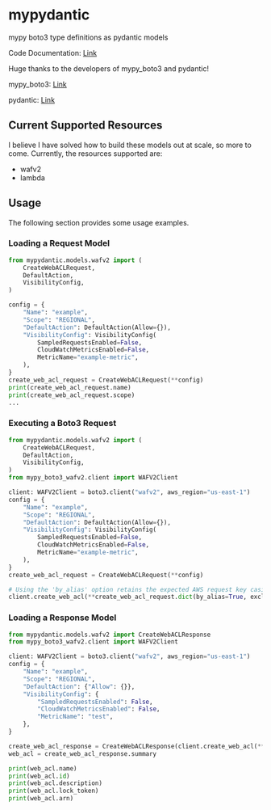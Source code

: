 # mypydantic

mypy boto3 type definitions as pydantic models

Code Documentation: [Link](https://jmgreg31.github.io/docs/mypydantic.html)

Huge thanks to the developers of mypy_boto3 and pydantic!

mypy_boto3: [Link](https://mypy-boto3.readthedocs.io/en/latest/)

pydantic: [Link](https://docs.pydantic.dev/)

## Current Supported Resources

I believe I have solved how to build these models out at scale, so more to come.
Currently, the resources supported are:

- wafv2
- lambda

## Usage

The following section provides some usage examples.

### Loading a Request Model

```py
from mypydantic.models.wafv2 import (
    CreateWebACLRequest,
    DefaultAction,
    VisibilityConfig,
)

config = {
    "Name": "example",
    "Scope": "REGIONAL",
    "DefaultAction": DefaultAction(Allow={}),
    "VisibilityConfig": VisibilityConfig(
        SampledRequestsEnabled=False,
        CloudWatchMetricsEnabled=False,
        MetricName="example-metric",
    ),
}
create_web_acl_request = CreateWebACLRequest(**config)
print(create_web_acl_request.name)
print(create_web_acl_request.scope)
...
```

### Executing a Boto3 Request

```py
from mypydantic.models.wafv2 import (
    CreateWebACLRequest,
    DefaultAction,
    VisibilityConfig,
)
from mypy_boto3_wafv2.client import WAFV2Client

client: WAFV2Client = boto3.client("wafv2", aws_region="us-east-1")
config = {
    "Name": "example",
    "Scope": "REGIONAL",
    "DefaultAction": DefaultAction(Allow={}),
    "VisibilityConfig": VisibilityConfig(
        SampledRequestsEnabled=False,
        CloudWatchMetricsEnabled=False,
        MetricName="example-metric",
    ),
}
create_web_acl_request = CreateWebACLRequest(**config)

# Using the 'by_alias' option retains the expected AWS request key casing
client.create_web_acl(**create_web_acl_request.dict(by_alias=True, exclude_none=True))
```

### Loading a Response Model

```py
from mypydantic.models.wafv2 import CreateWebACLResponse
from mypy_boto3_wafv2.client import WAFV2Client

client: WAFV2Client = boto3.client("wafv2", aws_region="us-east-1")
config = {
    "Name": "example",
    "Scope": "REGIONAL",
    "DefaultAction": {"Allow": {}},
    "VisibilityConfig": {
        "SampledRequestsEnabled": False,
        "CloudWatchMetricsEnabled": False,
        "MetricName": "test",
    },
}

create_web_acl_response = CreateWebACLResponse(client.create_web_acl(**config))
web_acl = create_web_acl_response.summary

print(web_acl.name)
print(web_acl.id)
print(web_acl.description)
print(web_acl.lock_token)
print(web_acl.arn)
```
